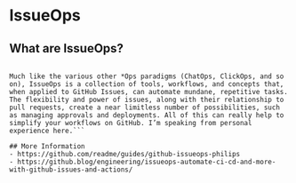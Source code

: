 # IssueOps


## What are IssueOps?
```IssueOps is the practice of using GitHub Issues, GitHub Actions, and pull requests (PR) as an interface for automating workflows. Instead of switching between tools or manually triggering actions, you can use issue comments, labels, and state changes to kick off CI/CD pipelines, assign tasks, and even deploy applications.

Much like the various other *Ops paradigms (ChatOps, ClickOps, and so on), IssueOps is a collection of tools, workflows, and concepts that, when applied to GitHub Issues, can automate mundane, repetitive tasks. The flexibility and power of issues, along with their relationship to pull requests, create a near limitless number of possibilities, such as managing approvals and deployments. All of this can really help to simplify your workflows on GitHub. I’m speaking from personal experience here.```

## More Information
- https://github.com/readme/guides/github-issueops-philips
- https://github.blog/engineering/issueops-automate-ci-cd-and-more-with-github-issues-and-actions/
